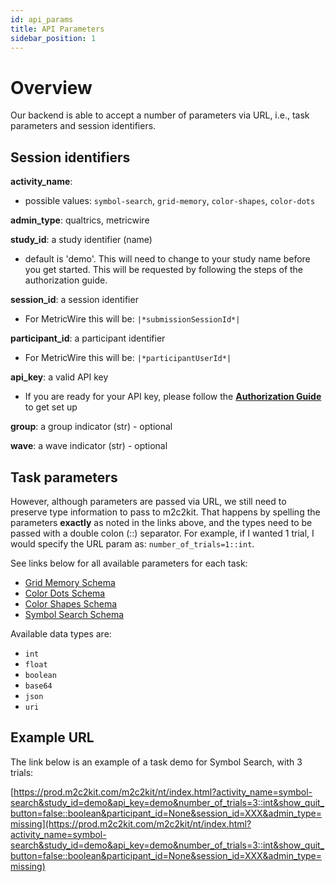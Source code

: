 ```yaml
---
id: api_params
title: API Parameters
sidebar_position: 1
---
```


# Overview
Our backend is able to accept a number of parameters via URL, i.e., task parameters and session identifiers.

## Session identifiers
**activity_name**: 

  - possible values: `symbol-search`, `grid-memory`, `color-shapes`, `color-dots`

**admin_type**: qualtrics, metricwire

**study_id**: a study identifier (name)
* default is 'demo'. This will need to change to your study name before you get started. This will be requested by following the steps of the authorization guide.  

**session_id**: a session identifier
* For MetricWire this will be: `|*submissionSessionId*|`

**participant_id**: a participant identifier
* For MetricWire this will be: `|*participantUserId*|`

**api_key**: a valid API key
* If you are ready for your API key, please follow the **[Authorization Guide](https://github.com/m2c2-project/m2c2kit-integration-guides/blob/main/docs/authorization_guide.md#getting-started---authorization-to-access-data)** to get set up

**group**: a group indicator (str) - optional

**wave**: a wave indicator (str) - optional 

## Task parameters

However, although parameters are passed via URL, we still need to preserve type information to pass to m2c2kit. That happens by spelling the parameters **exactly** as noted in the links above, and the types need to be passed with a double colon (::) separator. For example, if I wanted 1 trial, I would specify the URL param as: `number_of_trials=1::int`.

See links below for all available parameters for each task: 

- [Grid Memory Schema](https://m2c2-project.github.io/m2c2kit/docs/schemas/grid-memory)
- [Color Dots Schema](https://m2c2-project.github.io/m2c2kit/docs/schemas/color-dots)
- [Color Shapes Schema](https://m2c2-project.github.io/m2c2kit/docs/schemas/color-shapes)
- [Symbol Search Schema](https://m2c2-project.github.io/m2c2kit/docs/schemas/symbol-search)

Available data types are:
- `int`
- `float`
- `boolean`
- `base64`
- `json`
- `uri`

## Example URL

The link below is an example of a task demo for Symbol Search, with 3 trials:

[https://prod.m2c2kit.com/m2c2kit/nt/index.html?activity_name=symbol-search&study_id=demo&api_key=demo&number_of_trials=3::int&show_quit_button=false::boolean&participant_id=None&session_id=XXX&admin_type=missing](https://prod.m2c2kit.com/m2c2kit/nt/index.html?activity_name=symbol-search&study_id=demo&api_key=demo&number_of_trials=3::int&show_quit_button=false::boolean&participant_id=None&session_id=XXX&admin_type=missing)
